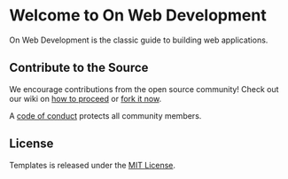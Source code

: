 # Welcome to On Web Development
On Web Development is the classic guide to building web applications.

## Contribute to the Source

We encourage contributions from the open source community! Check out our wiki on [how to proceed](https://github.com/wurde/onwebdevelopment/wiki/Contributing) or [fork it now](https://github.com/wurde/onwebdevelopment/fork).

A [code of conduct](https://github.com/wurde/onwebdevelopment/blob/master/CODE_OF_CONDUCT.md) protects all community members.

## License

Templates is released under the [MIT License](http://www.opensource.org/licenses/MIT).
